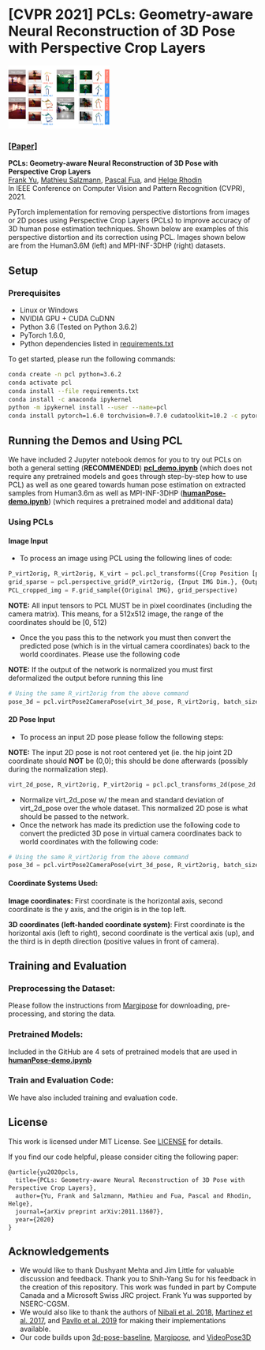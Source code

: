 # [CVPR 2021] PCLs: Geometry-aware Neural Reconstruction of 3D Pose with Perspective Crop Layers

<img src="src/imgs/Overview.jpg" style="zoom:20%;" />

### [[Paper]](https://arxiv.org/abs/2011.13607)

**PCLs: Geometry-aware Neural Reconstruction of 3D Pose with Perspective Crop Layers**
<br/>
[Frank Yu](https://yu-frank.github.io/),
[Mathieu Salzmann](https://people.epfl.ch/mathieu.salzmann),
[Pascal Fua](https://people.epfl.ch/pascal.fua/bio?lang=en), and
[Helge Rhodin](https://www.cs.ubc.ca/~rhodin/)
<br/>
In IEEE Conference on Computer Vision and Pattern Recognition (CVPR), 2021.

PyTorch implementation for removing perspective distortions from images or 2D poses using Perspective Crop Layers (PCLs) to improve accuracy of 3D human pose estimation techniques. Shown below are examples of this perspective distortion and its correction using PCL. Images shown below are from the Human3.6M (left) and MPI-INF-3DHP (right) datasets. 

## Setup

### Prerequisites

- Linux or Windows
- NVIDIA GPU + CUDA CuDNN
- Python 3.6 (Tested on Python 3.6.2)
- PyTorch 1.6.0, 
- Python dependencies listed in [requirements.txt](https://github.com/yu-frank/PerspectiveCropLayers/blob/main/requirements.txt)

To get started, please run the following commands:

```bash
conda create -n pcl python=3.6.2
conda activate pcl
conda install --file requirements.txt
conda install -c anaconda ipykernel
python -m ipykernel install --user --name=pcl
conda install pytorch=1.6.0 torchvision=0.7.0 cudatoolkit=10.2 -c pytorch
```


## Running the Demos and Using PCL

We have included 2 Jupyter notebook demos for you to try out PCLs on both a general setting (**RECOMMENDED**) [**pcl_demo.ipynb**](https://github.com/yu-frank/PerspectiveCropLayers/blob/main/src/pcl_demo.ipynb) (which does not require any pretrained models and goes through step-by-step how to use PCL) as well as one geared towards human pose estimation on extracted samples from Human3.6m as well as MPI-INF-3DHP ([**humanPose-demo.ipynb**](https://github.com/yu-frank/PerspectiveCropLayers/blob/main/src/humanPose-demo.ipynb)) (which requires a pretrained model and additional data)

### Using PCLs

#### Image Input

- To process an image using PCL using the following lines of code:

```python
P_virt2orig, R_virt2orig, K_virt = pcl.pcl_transforms({Crop Position [px; Nx2]}, {Crop Scale [px; Nx2]}, {Camera Intrinsic Matrix [px; Nx3x3]})
grid_sparse = pcl.perspective_grid(P_virt2orig, {Input IMG Dim.}, {Output IMG Dim}, transform_to_pytorch=True)
PCL_cropped_img = F.grid_sample({Original IMG}, grid_perspective)
```

**NOTE:** All input tensors to PCL MUST be in pixel coordinates (including the camera matrix). This means, for a 512x512 image, the range of the coordinates should be [0, 512)

- Once the you pass this to the network you must then convert the predicted pose (which is in the virtual camera coordinates) back to the world coordinates. Please use the following code 

**NOTE:** If the output of the network is normalized you must first deformalized the output before running this line

```python
# Using the same R_virt2orig from the above command
pose_3d = pcl.virtPose2CameraPose(virt_3d_pose, R_virt2orig, batch_size, num_joints)
```

#### 2D Pose Input

- To process an input 2D pose please follow the following steps:

**NOTE:** The input 2D pose is not root centered yet (ie. the hip joint 2D coordinate should **NOT** be (0,0); this should be done afterwards (possibly during the normalization step).

```python
virt_2d_pose, R_virt2orig, P_virt2orig = pcl.pcl_transforms_2d(pose_2d, {Crop Position [px; Nx2]}, {Crop Scale [px; Nx2]}, {Camera Intrinsic Matrix [px; Nx3x3]})
```

- Normalize virt_2d_pose w/ the mean and standard deviation of virt_2d_pose over the whole dataset. This normalized 2D pose is what should be passed to the network.
- Once the network has made its prediction use the following code to convert the predicted 3D pose in virtual camera coordinates back to world coordinates with the following code:

```python
# Using the same R_virt2orig from the above command
pose_3d = pcl.virtPose2CameraPose(virt_3d_pose, R_virt2orig, batch_size, num_joints)
```

#### Coordinate Systems Used:

**Image coordinates:** First coordinate is the horizontal axis, second coordinate is the y axis, and the origin is in the top left.

**3D coordinates (left-handed coordinate system)**: First coordinate is the horizontal axis (left to right), second coordinate is the vertical axis (up), and the third is in depth direction (positive values in front of camera).

## Training and Evaluation

### Preprocessing the Dataset:

Please follow the instructions from [Margipose](https://github.com/anibali/margipose) for downloading, pre-processing, and storing the data.

### Pretrained Models:

Included in the GitHub are 4 sets of pretrained models that are used in [**humanPose-demo.ipynb**](https://github.com/yu-frank/PerspectiveCropLayers/blob/main/src/humanPose-demo.ipynb)

### Train and Evaluation Code:

We have also included training and evaluation code.

## License

This work is licensed under MIT License. See [LICENSE](https://github.com/yu-frank/PerspectiveCropLayers/blob/main/LICENSE) for details.

If you find our code helpful, please consider citing the following paper:

```
@article{yu2020pcls,
  title={PCLs: Geometry-aware Neural Reconstruction of 3D Pose with Perspective Crop Layers},
  author={Yu, Frank and Salzmann, Mathieu and Fua, Pascal and Rhodin, Helge},
  journal={arXiv preprint arXiv:2011.13607},
  year={2020}
}
```

## Acknowledgements

- We would like to thank Dushyant Mehta and Jim Little for valuable discussion and feedback. Thank you to Shih-Yang Su for his feedback in the creation of this repository. This work was funded in part by Compute Canada and a Microsoft Swiss JRC project. Frank Yu was supported by NSERC-CGSM.
- We would also like to thank the authors of [Nibali et al. 2018](https://github.com/anibali/margipose), [Martinez et al. 2017](https://github.com/una-dinosauria/3d-pose-baseline), and [Pavllo et al. 2019](https://dariopavllo.github.io/VideoPose3D/) for making their implementations available.
- Our code builds upon [3d-pose-baseline](https://github.com/weigq/3d_pose_baseline_pytorch), [Margipose](https://github.com/anibali/margipose), and [VideoPose3D](https://github.com/facebookresearch/VideoPose3D)

